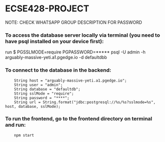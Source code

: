 # ECSE428-PROJECT

NOTE: CHECK WHATSAPP GROUP DESCRIPTION FOR PASSWORD

### To access the database server locally via terminal (you need to have psql installed on your device first):

run $ PGSSLMODE=require PGPASSWORD=***** psql -U admin -h arguably-massive-yeti.a1.pgedge.io -d defaultdbb

### To connect to the database in the backend:
        String host = "arguably-massive-yeti.a1.pgedge.io";
        String user = "admin";
        String database = "defaultdb";
        String sslMode = "require";
        String password = "****";
        String url = String.format("jdbc:postgresql://%s/%s?sslmode=%s", host, database, sslMode);


### To run the frontend, go to the frontend directory on terminal and run:
        npm start



